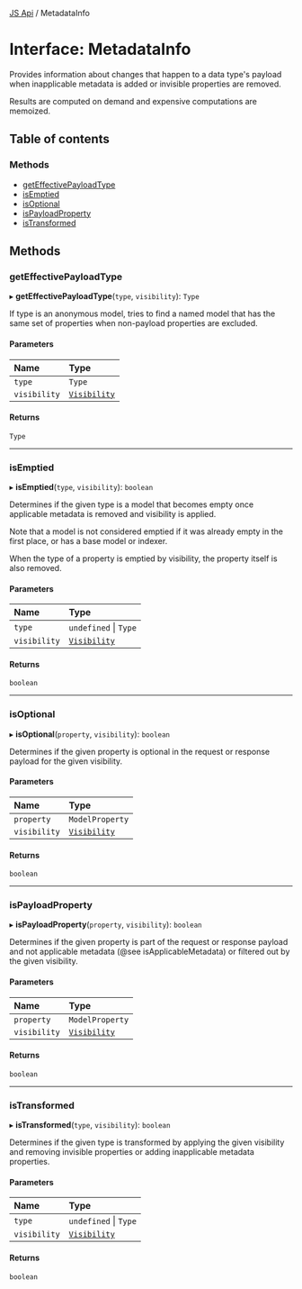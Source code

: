 [JS Api](../index.md) / MetadataInfo

# Interface: MetadataInfo

Provides information about changes that happen to a data type's payload
when inapplicable metadata is added or invisible properties are removed.

Results are computed on demand and expensive computations are memoized.

## Table of contents

### Methods

- [getEffectivePayloadType](MetadataInfo.md#geteffectivepayloadtype)
- [isEmptied](MetadataInfo.md#isemptied)
- [isOptional](MetadataInfo.md#isoptional)
- [isPayloadProperty](MetadataInfo.md#ispayloadproperty)
- [isTransformed](MetadataInfo.md#istransformed)

## Methods

### getEffectivePayloadType

▸ **getEffectivePayloadType**(`type`, `visibility`): `Type`

If type is an anonymous model, tries to find a named model that has the
same set of properties when non-payload properties are excluded.

#### Parameters

| Name | Type |
| :------ | :------ |
| `type` | `Type` |
| `visibility` | [`Visibility`](../enums/Visibility.md) |

#### Returns

`Type`

___

### isEmptied

▸ **isEmptied**(`type`, `visibility`): `boolean`

Determines if the given type is a model that becomes empty once
applicable metadata is removed and visibility is applied.

Note that a model is not considered emptied if it was already empty in
the first place, or has a base model or indexer.

When the type of a property is emptied by visibility, the property
itself is also removed.

#### Parameters

| Name | Type |
| :------ | :------ |
| `type` | `undefined` \| `Type` |
| `visibility` | [`Visibility`](../enums/Visibility.md) |

#### Returns

`boolean`

___

### isOptional

▸ **isOptional**(`property`, `visibility`): `boolean`

Determines if the given property is optional in the request or
response payload for the given visibility.

#### Parameters

| Name | Type |
| :------ | :------ |
| `property` | `ModelProperty` |
| `visibility` | [`Visibility`](../enums/Visibility.md) |

#### Returns

`boolean`

___

### isPayloadProperty

▸ **isPayloadProperty**(`property`, `visibility`): `boolean`

Determines if the given property is part of the request or response
payload and not applicable metadata (@see isApplicableMetadata) or
filtered out by the given visibility.

#### Parameters

| Name | Type |
| :------ | :------ |
| `property` | `ModelProperty` |
| `visibility` | [`Visibility`](../enums/Visibility.md) |

#### Returns

`boolean`

___

### isTransformed

▸ **isTransformed**(`type`, `visibility`): `boolean`

Determines if the given type is transformed by applying the given
visibility and removing invisible properties or adding inapplicable
metadata properties.

#### Parameters

| Name | Type |
| :------ | :------ |
| `type` | `undefined` \| `Type` |
| `visibility` | [`Visibility`](../enums/Visibility.md) |

#### Returns

`boolean`

